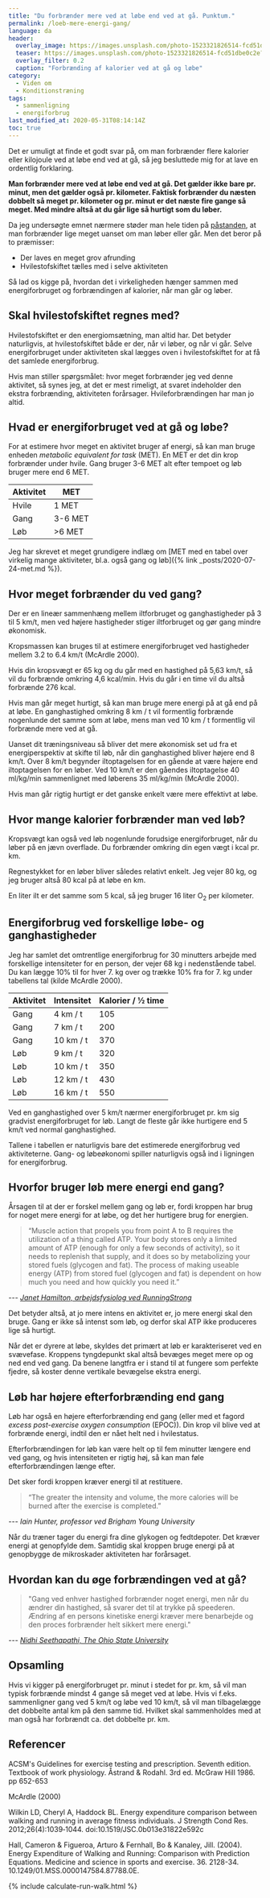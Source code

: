 ```yaml
---
title: "Du forbrænder mere ved at løbe end ved at gå. Punktum."
permalink: /loeb-mere-energi-gang/
language: da
header:
  overlay_image: https://images.unsplash.com/photo-1523321826514-fcd51dbe0c2e?ixlib=rb-1.2.1&ixid=eyJhcHBfaWQiOjEyMDd9&auto=format&fit=crop&w=1900&q=80
  teaser: https://images.unsplash.com/photo-1523321826514-fcd51dbe0c2e?ixlib=rb-1.2.1&ixid=eyJhcHBfaWQiOjEyMDd9&auto=format&fit=crop&w=400&q=80
  overlay_filter: 0.2
  caption: "Forbrænding af kalorier ved at gå og løbe"
category:
  - Viden om
  - Konditionstræning
tags:
  - sammenligning
  - energiforbrug
last_modified_at: 2020-05-31T08:14:14Z
toc: true
---
```


Det er umuligt at finde et godt svar på, om man forbrænder flere kalorier eller kilojoule ved at løbe end ved at gå, så jeg besluttede mig for at lave en ordentlig forklaring.

**Man forbrænder mere ved at løbe end ved at gå. Det gælder ikke bare pr. minut, men det gælder også pr. kilometer. Faktisk forbrænder du næsten dobbelt så meget pr. kilometer og pr. minut er det næste fire gange så meget. Med mindre altså at du går lige så hurtigt som du løber.**

Da jeg undersøgte emnet nærmere støder man hele tiden på [påstanden](https://vorespuls.dk/gang/artikler/gaa-eller-loeb-du-forbraender-lige-meget), at man forbrænder lige meget uanset om man løber eller går. Men det beror på to præmisser:

- Der laves en meget grov afrunding
- Hvilestofskiftet tælles med i selve aktiviteten

Så lad os kigge på, hvordan det i virkeligheden hænger sammen med energiforbruget og forbrændingen af kalorier, når man går og løber.

## Skal hvilestofskiftet regnes med?

Hvilestofskiftet er den energiomsætning, man altid har. Det betyder naturligvis, at hvilestofskiftet både er der, når vi løber, og når vi går. Selve energiforbruget under aktiviteten skal lægges oven i hvilestofskiftet for at få det samlede energiforbrug.

Hvis man stiller spørgsmålet: hvor meget forbrænder jeg ved denne aktivitet, så synes jeg, at det er mest rimeligt, at svaret indeholder den ekstra forbrænding, aktiviteten forårsager. Hvileforbrændingen har man jo altid.

## Hvad er energiforbruget ved at gå og løbe?

For at estimere hvor meget en aktivitet bruger af energi, så kan man bruge enheden _metabolic equivalent for task_ (MET). En MET er det din krop forbrænder under hvile. Gang bruger 3-6 MET alt efter tempoet og løb bruger mere end 6 MET.

| Aktivitet | MET |
|-|-|
| Hvile | 1 MET |
| Gang | 3-6 MET |
| Løb | >6 MET |

Jeg har skrevet et meget grundigere indlæg om [MET med en tabel over virkelig mange aktiviteter, bl.a. også gang og løb]({% link _posts/2020-07-24-met.md %}).

## Hvor meget forbrænder du ved gang?

Der er en lineær sammenhæng mellem iltforbruget og ganghastigheder på 3 til 5 km/t, men ved højere hastigheder stiger iltforbruget og gør gang mindre økonomisk. 

Kropsmassen kan bruges til at estimere energiforbruget ved hastigheder mellem 3.2 to 6.4 km/t (McArdle 2000). 

Hvis din kropsvægt er 65 kg og du går med en hastighed på 5,63 km/t, så vil du forbrænde omkring 4,6 kcal/min. Hvis du går i en time vil du altså forbrænde 276 kcal.

Hvis man går meget hurtigt, så kan man bruge mere energi på at gå end på at løbe. En ganghastighed omkring 8 km / t vil formentlig forbrænde nogenlunde det samme som at løbe, mens man ved 10 km / t formentlig vil forbrænde mere ved at gå.

Uanset dit træningsniveau så bliver det mere økonomisk set ud fra et energiperspektiv at skifte til løb, når din ganghastighed bliver højere end 8 km/t. Over 8 km/t begynder iltoptagelsen for en gående at være højere end iltoptagelsen for en løber. Ved 10 km/t er den gåendes iltoptagelse 40 ml/kg/min sammenlignet med løberens 35 ml/kg/min (McArdle 2000).

Hvis man går rigtig hurtigt er det ganske enkelt være mere effektivt at løbe. 

## Hvor mange kalorier forbrænder man ved løb?

Kropsvægt kan også ved løb nogenlunde forudsige energiforbruget, når du løber på en jævn overflade. Du forbrænder omkring din egen vægt i kcal pr. km.

Regnestykket for en løber bliver således relativt enkelt. Jeg vejer 80 kg, og jeg bruger altså 80 kcal på at løbe en km.

En liter ilt er det samme som 5 kcal, så jeg bruger 16 liter O<sub>2</sub> per kilometer. 

## Energiforbrug ved forskellige løbe- og ganghastigheder

Jeg har samlet det omtrentlige energiforbrug for 30 minutters arbejde med forskellige intensiteter for en person, der vejer 68 kg i nedenstående tabel. Du kan lægge 10% til for hver 7. kg over og trække 10% fra for 7. kg under tabellens tal (kilde McArdle 2000).

| Aktivitet | Intensitet | Kalorier / ½ time |
|-----------|------------|-------------------|
| Gang      | 4 km / t   | 105               |
| Gang      | 7 km / t   | 200               |
| Gang      | 10 km / t  | 370               |
| Løb       | 9 km / t   | 320               |
| Løb       | 10 km / t  | 350               |
| Løb       | 12 km / t  | 430               |
| Løb       | 16 km / t  | 550               |

Ved en ganghastighed over 5 km/t nærmer energiforbruget pr. km sig gradvist energiforbruget for løb. Langt de fleste går ikke hurtigere end 5 km/t ved normal ganghastighed.

Tallene i tabellen er naturligvis bare det estimerede energiforbrug ved aktiviteterne. Gang- og løbeøkonomi spiller naturligvis også ind i ligningen for energiforbrug.

## Hvorfor bruger løb mere energi end gang?

Årsagen til at der er forskel mellem gang og løb er, fordi kroppen har brug for noget mere energi for at løbe, og det her hurtigere brug for energien. 

> “Muscle action that propels you from point A to B requires the utilization of a thing called ATP. Your body stores only a limited amount of ATP (enough for only a few seconds of activity), so it needs to replenish that supply, and it does so by metabolizing your stored fuels (glycogen and fat). The process of making useable energy (ATP) from stored fuel (glycogen and fat) is dependent on how much you need and how quickly you need it.”

--- <cite>[Janet Hamilton, arbejdsfysiolog ved RunningStrong](https://www.runnersworld.com/nutrition-weight-loss/a20843760/running-v-walking-how-many-calories-will-you-burn/)</cite>

Det betyder altså, at jo mere intens en aktivitet er, jo mere energi skal den bruge. Gang er ikke så intenst som løb, og derfor skal ATP ikke produceres lige så hurtigt.

Når det er dyrere at løbe, skyldes det primært at løb er karakteriseret ved en svævefase. Kroppens tyngdepunkt skal altså bevæges meget mere op og ned end ved gang. Da benene langtfra er i stand til at fungere som perfekte fjedre, så koster denne vertikale bevægelse ekstra energi.

## Løb har højere efterforbrænding end gang

Løb har også en højere efterforbrænding end gang (eller med et fagord _excess post-exercise oxygen consumption_ (EPOC)). Din krop vil blive ved at forbrænde energi, indtil den er nået helt ned i hvilestatus. 

Efterforbrændingen for løb kan være helt op til fem minutter længere end ved gang, og hvis intensiteten er rigtig høj, så kan man føle efterforbrændingen længe efter. 

Det sker fordi kroppen kræver energi til at restituere. 

> “The greater the intensity and volume, the more calories will be burned after the exercise is completed.” 

--- <cite>Iain Hunter, professor ved Brigham Young University</cite>

Når du træner tager du energi fra dine glykogen og fedtdepoter. Det kræver energi at genopfylde dem. Samtidig skal kroppen bruge energi på at genopbygge de mikroskader aktiviteten har forårsaget.

## Hvordan kan du øge forbrændingen ved at gå?

> "Gang ved enhver hastighed forbrænder noget energi, men når du ændrer din hastighed, så svarer det til at trykke på speederen. Ændring af en persons kinetiske energi kræver mere benarbejde og den proces forbrænder helt sikkert mere energi."

--- <cite>[Nidhi Seethapathi, The Ohio State University](https://slankeviden.dk/nyheder/motion/176-sa-let-smider-du-20-procent-flere-kalorier-pa-gaturen.html)</cite>

## Opsamling

Hvis vi kigger på energiforbruget pr. minut i stedet for pr. km, så vil man typisk forbrænde mindst 4 gange så meget ved at løbe. Hvis vi f.eks. sammenligner gang ved 5 km/t og løbe ved 10 km/t, så vil man tilbagelægge det dobbelte antal km på den samme tid. Hvilket skal sammenholdes med at man også har forbrændt ca. det dobbelte pr. km.

## Referencer

ACSM's Guidelines for exercise testing and prescription. Seventh edition.
Textbook of work physiology. Åstrand & Rodahl. 3rd ed. McGraw Hill 1986. pp 652-653

McArdle (2000)

Wilkin LD, Cheryl A, Haddock BL. Energy expenditure comparison between walking and running in average fitness individuals. J Strength Cond Res. 2012;26(4):1039‐1044. doi:10.1519/JSC.0b013e31822e592c

Hall, Cameron & Figueroa, Arturo & Fernhall, Bo & Kanaley, Jill. (2004). Energy Expenditure of Walking and Running: Comparison with Prediction Equations. Medicine and science in sports and exercise. 36. 2128-34. 10.1249/01.MSS.0000147584.87788.0E. 

{% include calculate-run-walk.html %}
